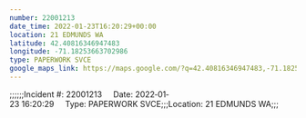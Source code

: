 ```yaml
---
number: 22001213
date_time: 2022-01-23T16:20:29+00:00
location: 21 EDMUNDS WA
latitude: 42.40816346947483
longitude: -71.18253663702986
type: PAPERWORK SVCE
google_maps_link: https://maps.google.com/?q=42.40816346947483,-71.18253663702986
---
```


;;;;;;Incident #: 22001213     Date: 2022‐01‐23 16:20:29     Type: PAPERWORK SVCE;;;Location: 21 EDMUNDS WA;;;
